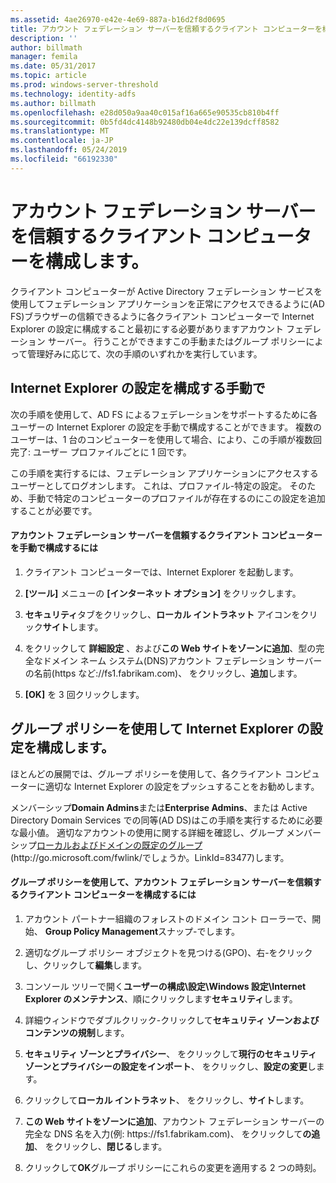 ```yaml
---
ms.assetid: 4ae26970-e42e-4e69-887a-b16d2f8d0695
title: アカウント フェデレーション サーバーを信頼するクライアント コンピューターを構成します。
description: ''
author: billmath
manager: femila
ms.date: 05/31/2017
ms.topic: article
ms.prod: windows-server-threshold
ms.technology: identity-adfs
ms.author: billmath
ms.openlocfilehash: e28d050a9aa40c015af16a665e90535cb810b4ff
ms.sourcegitcommit: 0b5fd4dc4148b92480db04e4dc22e139dcff8582
ms.translationtype: MT
ms.contentlocale: ja-JP
ms.lasthandoff: 05/24/2019
ms.locfileid: "66192330"
---
```

# <a name="configure-client-computers-to-trust-the-account-federation-server"></a>アカウント フェデレーション サーバーを信頼するクライアント コンピューターを構成します。

クライアント コンピューターが Active Directory フェデレーション サービスを使用してフェデレーション アプリケーションを正常にアクセスできるように\(AD FS\)ブラウザーの信頼できるように各クライアント コンピューターで Internet Explorer の設定に構成すること最初にする必要がありますアカウント フェデレーション サーバー。 行うことができますこの手動またはグループ ポリシーによって管理好みに応じて、次の手順のいずれかを実行しています。  
  
## <a name="configuring-internet-explorer-settings-manually"></a>Internet Explorer の設定を構成する手動で  
次の手順を使用して、AD FS によるフェデレーションをサポートするために各ユーザーの Internet Explorer の設定を手動で構成することができます。 複数のユーザーは、1 台のコンピューターを使用して場合、により、この手順が複数回完了: ユーザー プロファイルごとに 1 回です。  
  
この手順を実行するには、フェデレーション アプリケーションにアクセスするユーザーとしてログオンします。 これは、プロファイル\-特定の設定。 そのため、手動で特定のコンピューターのプロファイルが存在するのにこの設定を追加することが必要です。  
  
#### <a name="to-manually-configure-client-computers-to-trust-the-account-federation-server"></a>アカウント フェデレーション サーバーを信頼するクライアント コンピューターを手動で構成するには  
  
1.  クライアント コンピューターでは、Internet Explorer を起動します。  
  
2.  **[ツール]** メニューの **[インターネット オプション]** をクリックします。  
  
3.  **セキュリティ**タブをクリックし、**ローカル イントラネット** アイコンをクリック**サイト**します。  
  
4.  をクリックして **詳細設定** 、および**この Web サイトをゾーンに追加**、型の完全なドメイン ネーム システム\(DNS\)アカウント フェデレーション サーバーの名前\(https など:\/\/fs1.fabrikam.com\)、 をクリックし、**追加**します。  
  
5.  **[OK]** を 3 回クリックします。  
  
## <a name="configuring-internet-explorer-settings-by-using-grouppolicy"></a>グループ ポリシーを使用して Internet Explorer の設定を構成します。  
ほとんどの展開では、グループ ポリシーを使用して、各クライアント コンピューターに適切な Internet Explorer の設定をプッシュすることをお勧めします。  
  
メンバーシップ**Domain Admins**または**Enterprise Admins**、または Active Directory Domain Services での同等\(AD DS\)はこの手順を実行するために必要な最小値。  適切なアカウントの使用に関する詳細を確認し、グループ メンバーシップ[ローカルおよびドメインの既定のグループ](https://go.microsoft.com/fwlink/?LinkId=83477) \(http:\/\/go.microsoft.com\/fwlink\/でしょうか。LinkId\=83477\)します。   
  
#### <a name="to-configure-client-computers-to-trust-the-account-federation-server-by-using-grouppolicy"></a>グループ ポリシーを使用して、アカウント フェデレーション サーバーを信頼するクライアント コンピューターを構成するには  
  
1.  アカウント パートナー組織のフォレストのドメイン コント ローラーで、開始、 **Group Policy Management**スナップ\-でします。  
  
2.  適切なグループ ポリシー オブジェクトを見つける\(GPO\)、右\-をクリックし、クリックして**編集**します。  
  
3.  コンソール ツリーで開く**ユーザーの構成\\設定\\Windows 設定\\Internet Explorer のメンテナンス**、順にクリックします**セキュリティ**します。  
  
4.  詳細ウィンドウでダブルクリック\-クリックして**セキュリティ ゾーンおよびコンテンツの規制**します。  
  
5.  **セキュリティ ゾーンとプライバシー**、 をクリックして**現行のセキュリティ ゾーンとプライバシーの設定をインポート**、 をクリックし、**設定の変更**します。  
  
6.  クリックして**ローカル イントラネット**、 をクリックし、**サイト**します。  
  
7.  **この Web サイトをゾーンに追加**、アカウント フェデレーション サーバーの完全な DNS 名を入力\(例: https:\/\/fs1.fabrikam.com\)、 をクリックして**の追加**、 をクリックし、**閉じる**します。  
  
8.  クリックして**OK**グループ ポリシーにこれらの変更を適用する 2 つの時刻。  
  
